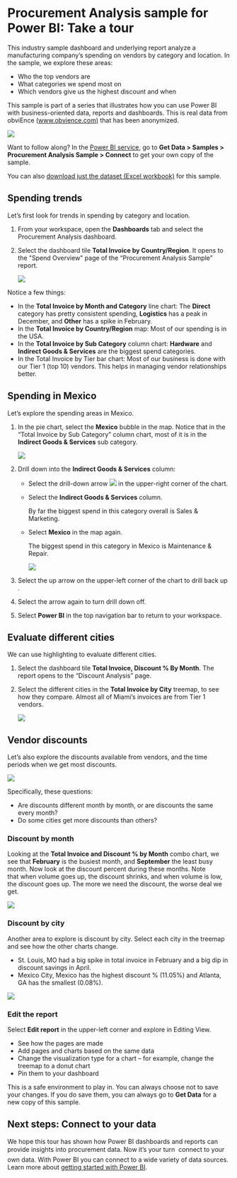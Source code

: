 <properties
   pageTitle="Procurement Analysis sample: Take a tour"
   description="Procurement Analysis sample for Power BI: Take a tour"
   services="powerbi"
   documentationCenter=""
   authors="mihart"
   manager="erikre"
   backup=""
   editor=""
   tags=""
   qualityFocus="no"
   qualityDate=""/>

<tags
   ms.service="powerbi"
   ms.devlang="NA"
   ms.topic="article"
   ms.tgt_pltfrm="NA"
   ms.workload="powerbi"
   ms.date="10/28/2017"
   ms.author="mihart"/>

# Procurement Analysis sample for Power BI: Take a tour

This industry sample dashboard and underlying report analyze a manufacturing company’s spending on vendors by category and location. In the sample, we explore these areas:

-   Who the top vendors are
-   What categories we spend most on
-   Which vendors give us the highest discount and when

This sample is part of a series that illustrates how you can use  Power BI with business-oriented data, reports and dashboards. This is real data from obviEnce ([www.obvience.com)](http://www.obvience.com/) that has been anonymized.

![](media/powerbi-sample-procurement-analysis-take-a-tour/procurement1.png)

Want to follow along? In the [Power BI service](https://powerbi.com), go to **Get Data > Samples > Procurement Analysis Sample > Connect** to get your own copy of the sample.

You can also [download just the dataset (Excel workbook)](http://go.microsoft.com/fwlink/?LinkId=529784) for this sample.


## Spending trends

Let’s first look for trends in spending by category and location.  

1. From your workspace, open the **Dashboards** tab and select the Procurement Analysis dashboard.

2. Select the dashboard tile **Total Invoice by Country/Region**. It opens to the "Spend Overview" page of the “Procurement Analysis Sample” report.

    ![](media/powerbi-sample-procurement-analysis-take-a-tour/procurement2.png)

Notice a few things:

-   In the **Total Invoice by Month and Category** line chart: The **Direct** category has pretty consistent spending, **Logistics** has a peak in December, and **Other** has a spike in February.
-   In the **Total Invoice by Country/Region** map: Most of our spending is in the USA.
-   In the **Total Invoice by Sub Category** column chart: **Hardware** and **Indirect Goods & Services** are the biggest spend categories.
-   In the Total Invoice by Tier bar chart: Most of our business is done with our Tier 1 (top 10) vendors. This helps in managing vendor relationships better.


## Spending in Mexico

Let’s explore the spending areas in Mexico.

1.  In the pie chart, select the **Mexico** bubble in the map. Notice that in the “Total Invoice by Sub Category” column chart, most of it is in the **Indirect Goods & Services** sub category.

    ![](media/powerbi-sample-procurement-analysis-take-a-tour/pbi_procsample_spendmexico.png)

2.  Drill down into the **Indirect Goods & Services** column:
    -  Select the drill-down arrow ![](media/powerbi-sample-procurement-analysis-take-a-tour/pbi_drilldown_icon.png) in the upper-right corner of the chart.
    -  Select the **Indirect Goods & Services** column.

        By far the biggest spend in this category overall is Sales & Marketing.
    -  Select **Mexico** in the map again.

        The biggest spend in this category in Mexico is Maintenance & Repair.

        ![](media/powerbi-sample-procurement-analysis-take-a-tour/pbi_procsample_drill_mexico.png)


3.  Select the up arrow on the upper-left corner of the chart to drill back up .

4.  Select the arrow again to turn drill down off.  

5.  Select **Power BI** in the top navigation bar to return to your workspace.


## Evaluate different cities

We can use highlighting to evaluate different cities.

1.  Select the dashboard tile **Total Invoice, Discount % By Month**. The report opens to the “Discount Analysis” page.

2.  Select the different cities in the **Total Invoice by City** treemap, to see how they compare. Almost all of Miami’s invoices are from Tier 1 vendors.

    ![](media/powerbi-sample-procurement-analysis-take-a-tour/pbi_procsample_miamitreemap2.png)


## Vendor discounts

Let’s also explore the discounts available from vendors, and the time periods when we get most discounts. 

![](media/powerbi-sample-procurement-analysis-take-a-tour/procurement4.png)

Specifically, these questions:

-   Are discounts different month by month, or are discounts the same every month?
-   Do some cities get more discounts than others?

### Discount by month

Looking at the **Total Invoice and Discount % by Month** combo chart, we see that **February** is the busiest month, and **September** the least busy month. Now look at the discount percent during these months.
Note that when volume goes up, the discount shrinks, and when volume is low, the discount goes up. The more we need the discount, the worse deal we get.

![](media/powerbi-sample-procurement-analysis-take-a-tour/procurement5.png)

### Discount by city

Another area to explore is discount by city. Select each city in the treemap and see how the other charts change. 

-   St. Louis, MO had a big spike in total invoice in February and a big dip in discount savings in April.
-   Mexico City, Mexico has the highest discount % (11.05%) and Atlanta, GA has the smallest (0.08%).

![](media/powerbi-sample-procurement-analysis-take-a-tour/procurement6.png)

### Edit the report

Select **Edit report** in the upper-left corner and explore in Editing View.

-   See how the pages are made
-   Add pages and charts based on the same data
-   Change the visualization type for a chart – for example, change the treemap to a donut chart
-   Pin them to your dashboard

This is a safe environment to play in. You can always choose not to save your changes. If you do save them, you can always go to **Get Data** for a new copy of this sample.

## Next steps: Connect to your data

We hope this tour has shown how Power BI dashboards and reports
can provide insights into procurement data. Now it’s your turn &#151; connect to your own data. With Power BI you can connect to a wide variety of data sources. Learn more about [getting started with Power BI](powerbi-service-get-started.md).
